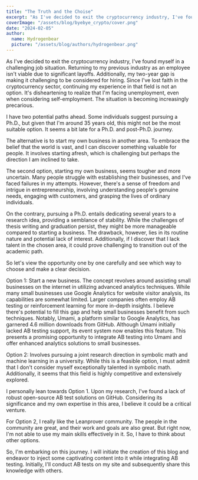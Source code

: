 ```yaml
---
title: "The Truth and the Choise"
excerpt: "As I've decided to exit the cryptocurrency industry, I've found myself in a challenging job situation. Then I have to make some choice."
coverImage: "/assets/blog/byebye_crypto/cover.png"
date: "2024-02-05"
author:
  name: Hydrogenbear
  picture: "/assets/blog/authors/hydrogenbear.png"
---
```



As I've decided to exit the cryptocurrency industry, I've found myself in a challenging job situation. Returning to my previous industry as an employee isn't viable due to significant layoffs. Additionally, my two-year gap is making it challenging to be considered for hiring. Since I've lost faith in the cryptocurrency sector, continuing my experience in that field is not an option. It's disheartening to realize that I'm facing unemployment, even when considering self-employment. The situation is becoming increasingly precarious.

I have two potential paths ahead. Some individuals suggest pursuing a Ph.D., but given that I'm around 35 years old, this might not be the most suitable option. It seems a bit late for a Ph.D. and post-Ph.D. journey.

The alternative is to start my own business in another area. To embrace the belief that the world is vast, and I can discover something valuable for people. It involves starting afresh, which is challenging but perhaps the direction I am inclined to take.

The second option, starting my own business, seems tougher and more uncertain. Many people struggle with establishing their businesses, and I've faced failures in my attempts. However, there's a sense of freedom and intrigue in entrepreneurship, involving understanding people's genuine needs, engaging with customers, and grasping the lives of ordinary individuals.

On the contrary, pursuing a Ph.D. entails dedicating several years to a research idea, providing a semblance of stability. While the challenges of thesis writing and graduation persist, they might be more manageable compared to starting a business. The drawback, however, lies in its routine nature and potential lack of interest. Additionally, if I discover that I lack talent in the chosen area, it could prove challenging to transition out of the academic path.

So let's view the opportunity one by one carefully and see which way to choose and make a clear decision.

Option 1: Start a new business. The concept revolves around assisting small businesses on the internet in utilizing advanced analytics techniques. While many small businesses use Google Analytics for website visitor analysis, its capabilities are somewhat limited. Larger companies often employ AB testing or reinforcement learning for more in-depth insights. I believe there's potential to fill this gap and help small businesses benefit from such techniques. Notably, Umami, a platform similar to Google Analytics, has garnered 4.6 million downloads from GitHub. Although Umami initially lacked AB testing support, its event system now enables this feature. This presents a promising opportunity to integrate AB testing into Umami and offer enhanced analytics solutions to small businesses.

Option 2: Involves pursuing a joint research direction in symbolic math and machine learning in a university. While this is a feasible option, I must admit that I don't consider myself exceptionally talented in symbolic math. Additionally, it seems that this field is highly competitive and extensively explored.

I personally lean towards Option 1. Upon my research, I've found a lack of robust open-source AB test solutions on GitHub. Considering its significance and my own expertise in this area, I believe it could be a critical venture.

For Option 2, I really like the Leanprover community. The people in the community are great, and their work and goals are also great. But right now, I'm not able to use my main skills effectively in it. So, I have to think about other options.

So, I'm embarking on this journey. I will initiate the creation of this blog and endeavor to inject some captivating content into it while integrating AB testing. Initially, I'll conduct AB tests on my site and subsequently share this knowledge with others.
